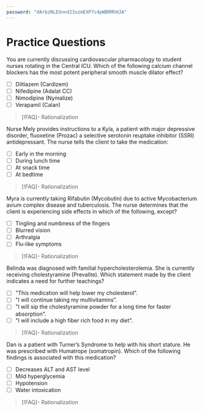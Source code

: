 ```yaml
---
password: "dArbzNLEXnnd23uzmEXP7c4pWBRMhHJA"
---
```

# Practice Questions
You are currently discussing cardiovascular pharmacology to student nurses rotating in the Central ICU. Which of the following calcium channel blockers has the most potent peripheral smooth muscle dilator effect?
- [ ] Diltiazem (Cardizem)
- [ ] Nifedipine (Adalat CC)
- [ ] Nimodipine (Nymalize)
- [ ] Verapamil (Calan)
>[!FAQ]- Rationalization
>

Nurse Mely provides instructions to a Kyla, a patient with major depressive disorder, fluoxetine (Prozac) a selective serotonin reuptake inhibitor (SSRI) antidepressant. The nurse tells the client to take the medication:
- [ ] Early in the morning
- [ ] During lunch time
- [ ] At snack time
- [ ] At bedtime
>[!FAQ]- Rationalization
>

Myra is currently taking Rifabutin (Mycobutin) due to active Mycobacterium avium complex disease and tuberculosis. The nurse determines that the client is experiencing side effects in which of the following, except?
- [ ] Tingling and numbness of the fingers
- [ ] Blurred vision
- [ ] Arthralgia
- [ ] Flu-like symptoms
>[!FAQ]- Rationalization
>

Belinda was diagnosed with familial hypercholesterolemia. She is currently receiving cholestyramine (Prevalite). Which statement made by the client indicates a need for further teachings?
- [ ] "This medication will help lower my cholesterol".
- [ ] "I will continue taking my multivitamins".
- [ ] "I will sip the cholestyramine powder for a long time for faster absorption".
- [ ] "I will include a high fiber rich food in my diet".
>[!FAQ]- Rationalization
>

Dan is a patient with Turner’s Syndrome to help with his short stature. He was prescribed with Humatrope (somatropin). Which of the following findings is associated with this medication?
- [ ] Decreases ALT and AST level
- [ ] Mild hyperglycemia
- [ ] Hypotension
- [ ] Water intoxication
>[!FAQ]- Rationalization
>
